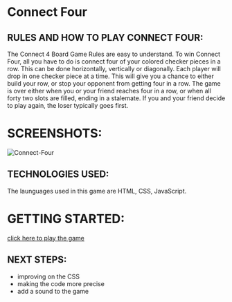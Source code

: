 
# Connect Four

## RULES AND HOW TO PLAY CONNECT FOUR:
The Connect 4 Board Game Rules are easy to understand. To win Connect Four, all you have to do is connect four of your colored checker pieces in a row. This can be done horizontally, vertically or diagonally. Each player will drop in one checker piece at a time. This will give you a chance to either build your row, or stop your opponent from getting four in a row.
The game is over either when you or your friend reaches four in a row, or when all forty two slots are filled, ending in a stalemate. If you and your friend decide to play again, the loser typically goes first. 

# SCREENSHOTS: 
 ![Connect-Four](https://imgur.com/hbk7XI0.png)

## TECHNOLOGIES USED: 
The launguages used in this game are HTML, CSS, JavaScript. 

# GETTING STARTED:  
[click here to play the game](https://gkutieva.github.io/Connect-Four/)

## NEXT STEPS: 
* improving on the CSS 
* making the code more precise
* add a sound to the game
